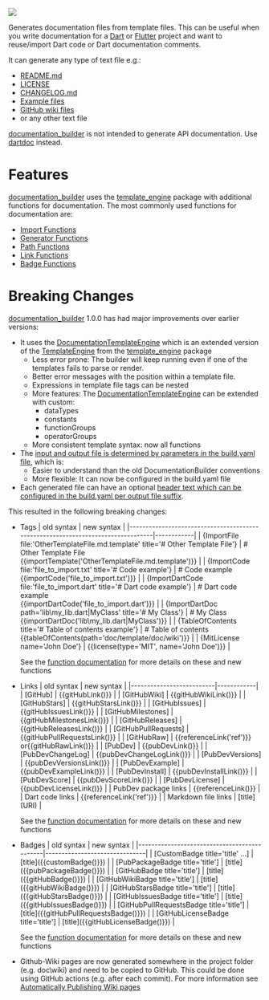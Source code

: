 [//]: # (This file was generated from: doc/template/doc/wiki/01-Documentation-Builder.md.template using the documentation_builder package)

![](https://github.com/domain-centric/documentation_builder/wiki/documentation_builder.jpeg)

Generates documentation files from template files.
This can be useful when you write documentation for a
[Dart](https://dart.dev/) or [Flutter](https://flutter.dev/) project
and want to reuse/import Dart code or Dart documentation comments.

It can generate any type of text file e.g.:
* [README.md](https://github.com/domain-centric/documentation_builder/wiki/10-Examples#readmemd)
* [LICENSE](https://github.com/domain-centric/documentation_builder/wiki/10-Examples#license)
* [CHANGELOG.md](https://github.com/domain-centric/documentation_builder/wiki/10-Examples#changelogmd)
* [Example files](https://github.com/domain-centric/documentation_builder/wiki/10-Examples#examplemd)
* [GitHub wiki files](https://github.com/domain-centric/documentation_builder/wiki/10-Examples#pages)
* or any other text file

[documentation_builder](https://pub.dev/packages/documentation_builder) is not intended to generate API documentation.
Use [dartdoc](https://dart.dev/tools/dartdoc) instead.

# Features
[documentation_builder](https://pub.dev/packages/documentation_builder) uses the [template_engine](https://pub.dev/packages/template_engine) package with additional functions for documentation.
The most commonly used functions for documentation are:
* [Import Functions](https://github.com/domain-centric/documentation_builder/wiki/06-Functions#import-functions)
* [Generator Functions](https://github.com/domain-centric/documentation_builder/wiki/06-Functions#generator-functions)
* [Path Functions](https://github.com/domain-centric/documentation_builder/wiki/06-Functions#path-functions)
* [Link Functions](https://github.com/domain-centric/documentation_builder/wiki/06-Functions#link-functions)
* [Badge Functions](https://github.com/domain-centric/documentation_builder/wiki/06-Functions#badge-functions)

# Breaking Changes
[documentation_builder](https://pub.dev/packages/documentation_builder) 1.0.0 has had major improvements over earlier versions:
* It uses the [DocumentationTemplateEngine](https://github.com/domain-centric/documentation_builder/blob/71638908cc88ecafc4ce1890be153e3a3842f311/lib/src/builder/documentation_builder.dart#L42) which is an extended version of the [TemplateEngine](https://github.com/domain-centric/documentation_builder/blob/71638908cc88ecafc4ce1890be153e3a3842f311/lib/src/builder/documentation_builder.dart#L42) from the [template_engine](https://pub.dev/packages/template_engine) package
  * Less error prone: The builder will keep running even if one of the templates fails to parse or render.
  * Better error messages with the position within a template file.
  * Expressions in template file tags can be nested
  * More features: The [DocumentationTemplateEngine](https://github.com/domain-centric/documentation_builder/blob/71638908cc88ecafc4ce1890be153e3a3842f311/lib/src/builder/documentation_builder.dart#L42) can be extended with custom:
    * dataTypes
    * constants
    * functionGroups
    * operatorGroups
  * More consistent template syntax: now all functions
* The [input and output file is determined by parameters in the build.yaml file](https://github.com/domain-centric/documentation_builder/wiki/02-Getting-Started#build-option-parameter-inputpath), which is:
  * Easier to understand than the old DocumentationBuilder conventions
  * More flexible: It can now be configured in the build.yaml file
* Each generated file can have an optional [header text which can be configured in the build.yaml per output file suffix](https://github.com/domain-centric/documentation_builder/wiki/02-Getting-Started#build-option-parameter-fileheaders).

This resulted in the following breaking changes:
* Tags
  | old syntax                                                                      | new syntax |
  |---------------------------------------------------------------------------------|------------|
  | {ImportFile file:'OtherTemplateFile.md.template' title='# Other Template File'} | # Other Template File<br>{{importTemplate('OtherTemplateFile.md.template')}} |
  | {ImportCode file:'file_to_import.txt' title='# Code example'}                   | # Code example<br>{{importCode('file_to_import.txt')}} |
  | {ImportDartCode file:'file_to_import.dart' title='# Dart code example'}         | # Dart code example<br>{{importDartCode('file_to_import.dart')}} |
  | {ImportDartDoc path='lib\my_lib.dart&#124;MyClass' title='# My Class'}          | # My Class<br>{{importDartDoc('lib\my_lib.dart&#124;MyClass')}} |
  | {TableOfContents title='# Table of contents example'}                           | # Table of contents<br>{{tableOfContents(path='doc/template/doc/wiki')}} |
  | {MitLicense name='John Doe'}                                                    | {{license(type='MIT', name='John Doe')}} |

  See the [function documentation](https://github.com/domain-centric/documentation_builder/wiki/06-Functions.md#import-functions) for more details on these and new functions
* Links
  | old syntax               | new syntax |
  |--------------------------|------------|
  | &#91;GitHub]             | {{gitHubLink()}} |
  | &#91;GitHubWiki]         | {{gitHubWikiLink()}} |
  | &#91;GitHubStars]        | {{gitHubStarsLink()}} |
  | &#91;GitHubIssues]       | {{gitHubIssuesLink()}} |
  | &#91;GitHubMilestones]   | {{gitHubMilestonesLink()}} |
  | &#91;GitHubReleases]     | {{gitHubReleasesLink()}} |
  | &#91;GitHubPullRequests] | {{gitHubPullRequestsLink()}} |
  | &#91;GitHubRaw]          | {{referenceLink('ref')}} or{{gitHubRawLink()}} |
  | &#91;PubDev]             | {{pubDevLink()}} |
  | &#91;PubDevChangeLog]    | {{pubDevChangeLogLink()}} |
  | &#91;PubDevVersions]     | {{pubDevVersionsLink()}} |
  | &#91;PubDevExample]      | {{pubDevExampleLink()}} |
  | &#91;PubDevInstall]      | {{pubDevInstallLink()}} |
  | &#91;PubDevScore]        | {{pubDevScoreLink()}} |
  | &#91;PubDevLicense]      | {{pubDevLicenseLink()}} |
  | PubDev package links     | {{referenceLink()}} |
  | Dart code links          | {{referenceLink('ref')}} |
  | Markdown file links      | &#91;title](URI) |

  See the [function documentation](https://github.com/domain-centric/documentation_builder/wiki/06-Functions.md#link-functions) for more details on these and new functions
* Badges
  | old syntax                                  | new syntax                    |
  |---------------------------------------------|-------------------------------|
  | &#91;CustomBadge title='title' ...]         | &#91;title]({{customBadge()}})             |
  | &#91;PubPackageBadge title='title']         | &#91;title]({{pubPackageBadge()}})         |
  | &#91;GitHubBadge title='title']             | &#91;title]({{gitHubBadge()}})             |
  | &#91;GitHubWikiBadge title='title']         | &#91;title]({{gitHubWikiBadge()}})         |
  | &#91;GitHubStarsBadge title='title']        | &#91;title]({{gitHubStarsBadge()}})        |
  | &#91;GitHubIssuesBadge title='title']       | &#91;title]({{gitHubIssuesBadge()}})       |
  | &#91;GitHubPullRequestsBadge title='title'] | &#91;title]({{gitHubPullRequestsBadge()}}) |
  | &#91;GitHubLicenseBadge title='title']      | &#91;title]({{gitHubLicenseBadge()}})      |

  See the [function documentation](https://github.com/domain-centric/documentation_builder/wiki/06-Functions.md#badge-functions) for more details on these and new functions
* Github-Wiki pages are now generated somewhere in the project folder (e.g. doc\wiki) and need to be copied to GitHub.
  This could be done using GitHub actions (e.g. after each commit).
  For more information see [Automatically Publishing Wiki pages](https://github.com/domain-centric/documentation_builder/wiki/09-Publishing#automatically-publishing-wiki-pages)